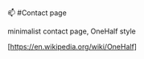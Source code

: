 :mailbox: #Contact page

minimalist contact page, OneHalf style

[https://en.wikipedia.org/wiki/OneHalf]


